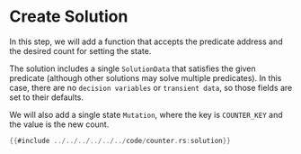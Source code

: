 # Create Solution

In this step, we will add a function that accepts the predicate address and the desired count for setting the state.

The solution includes a single `SolutionData` that satisfies the given predicate (although other solutions may solve multiple predicates). In this case, there are no `decision variables` or `transient data`, so those fields are set to their defaults.

We will also add a single state `Mutation`, where the key is `COUNTER_KEY` and the value is the new count.

```rust
{{#include ../../../../../../code/counter.rs:solution}}
